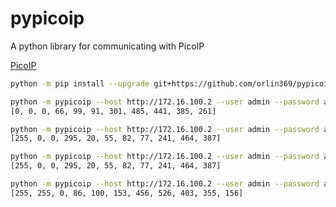 # pypicoip
A python library for communicating with PicoIP


[PicoIP](https://lan.neomontana-bg.com/doc/pdf/PicoIP-Bg.pdf)

```sh
python -m pip install --upgrade git+https://github.com/orlin369/pypicoip.git#egg=pypicoip
```

```sh
python -m pypicoip --host http://172.16.100.2 --user admin --password admin
[0, 0, 0, 66, 99, 91, 301, 485, 441, 385, 261]
```

```sh
python -m pypicoip --host http://172.16.100.2 --user admin --password admin --p3 255
[255, 0, 0, 295, 20, 55, 82, 77, 241, 464, 387]
```

```sh
python -m pypicoip --host http://172.16.100.2 --user admin --password admin --p5 255
[255, 0, 0, 295, 20, 55, 82, 77, 241, 464, 387]
```

```sh
python -m pypicoip --host http://172.16.100.2 --user admin --password admin --p3 255 --p5 255
[255, 255, 0, 86, 100, 153, 456, 526, 403, 355, 156]
```
